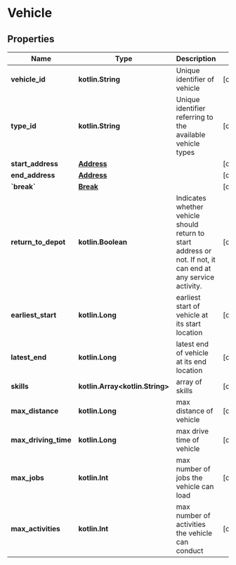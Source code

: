 
# Vehicle

## Properties
Name | Type | Description | Notes
------------ | ------------- | ------------- | -------------
**vehicle_id** | **kotlin.String** | Unique identifier of vehicle |  [optional]
**type_id** | **kotlin.String** | Unique identifier referring to the available vehicle types |  [optional]
**start_address** | [**Address**](Address.md) |  |  [optional]
**end_address** | [**Address**](Address.md) |  |  [optional]
**&#x60;break&#x60;** | [**Break**](Break.md) |  |  [optional]
**return_to_depot** | **kotlin.Boolean** | Indicates whether vehicle should return to start address or not. If not, it can end at any service activity. |  [optional]
**earliest_start** | **kotlin.Long** | earliest start of vehicle at its start location |  [optional]
**latest_end** | **kotlin.Long** | latest end of vehicle at its end location |  [optional]
**skills** | **kotlin.Array&lt;kotlin.String&gt;** | array of skills |  [optional]
**max_distance** | **kotlin.Long** | max distance of vehicle |  [optional]
**max_driving_time** | **kotlin.Long** | max drive time of vehicle |  [optional]
**max_jobs** | **kotlin.Int** | max number of jobs the vehicle can load |  [optional]
**max_activities** | **kotlin.Int** | max number of activities the vehicle can conduct |  [optional]



